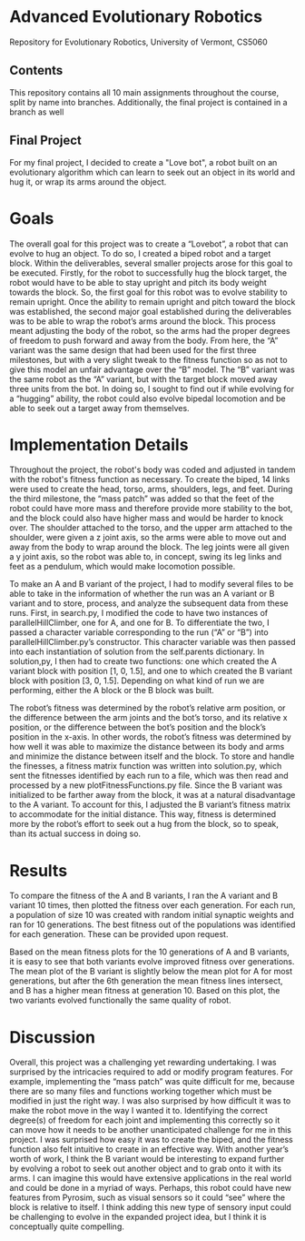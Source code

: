 # Advanced Evolutionary Robotics
Repository for Evolutionary Robotics, University of Vermont, CS5060

## Contents
This repository contains all 10 main assignments throughout the course, split by name into branches. Additionally, the final project is contained in a branch as well

## Final Project
For my final project, I decided to create a "Love bot", a robot built on an evolutionary algorithm which can learn to seek out an object in its world and hug it, or wrap its arms around the object.

# Goals 

The overall goal for this project was to create a “Lovebot”, a robot that can evolve to hug an object. To do so, I created a biped robot and a target block. Within the deliverables, several smaller projects arose for this goal to be executed. Firstly, for the robot to successfully hug the block target, the robot would have to be able to stay upright and pitch its body weight towards the block. So, the first goal for this robot was to evolve stability to remain upright. Once the ability to remain upright and pitch toward the block was established, the second major goal established during the deliverables was to be able to wrap the robot’s arms around the block. This process meant adjusting the body of the robot, so the arms had the proper degrees of freedom to push forward and away from the body. From here, the “A” variant was the same design that had been used for the first three milestones, but with a very slight tweak to the fitness function so as not to give this model an unfair advantage over the “B” model. The “B” variant was the same robot as the “A” variant, but with the target block moved away three units from the bot. In doing so, I sought to find out if while evolving for a “hugging” ability, the robot could also evolve bipedal locomotion and be able to seek out a target away from themselves. 

# Implementation Details 

Throughout the project, the robot's body was coded and adjusted in tandem with the robot's fitness function as necessary. To create the biped, 14 links were used to create the head, torso, arms, shoulders, legs, and feet. During the third milestone, the “mass patch” was added so that the feet of the robot could have more mass and therefore provide more stability to the bot, and the block could also have higher mass and would be harder to knock over. The shoulder attached to the torso, and the upper arm attached to the shoulder, were given a z joint axis, so the arms were able to move out and away from the body to wrap around the block. The leg joints were all given a y joint axis, so the robot was able to, in concept, swing its leg links and feet as a pendulum, which would make locomotion possible. 

To make an A and B variant of the project, I had to modify several files to be able to take in the information of whether the run was an A variant or B variant and to store, process, and analyze the subsequent data from these runs. First, in search.py, I modified the code to have two instances of parallelHillClimber, one for A, and one for B. To differentiate the two, I passed a character variable corresponding to the run (“A” or “B”) into parallelHillClimber.py’s constructor. This character variable was then passed into each instantiation of solution from the self.parents dictionary. In solution,py, I then had to create two functions: one which created the A variant block with position [1, 0, 1.5], and one to which created the B variant block with position [3, 0, 1.5]. Depending on what kind of run we are performing, either the A block or the B block was built.  

The robot’s fitness was determined by the robot’s relative arm position, or the difference between the arm joints and the bot’s torso, and its relative x position, or the difference between the bot’s position and the block’s position in the x-axis. In other words, the robot’s fitness was determined by how well it was able to maximize the distance between its body and arms and minimize the distance between itself and the block. To store and handle the finesses, a fitness matrix function was written into solution.py, which sent the fitnesses identified by each run to a file, which was then read and processed by a new plotFitnessFunctions.py file. Since the B variant was initialized to be farther away from the block, it was at a natural disadvantage to the A variant. To account for this, I adjusted the B variant’s fitness matrix to accommodate for the initial distance. This way, fitness is determined more by the robot’s effort to seek out a hug from the block, so to speak, than its actual success in doing so.  

# Results 

To compare the fitness of the A and B variants, I ran the A variant and B variant 10 times, then plotted the fitness over each generation. For each run, a population of size 10 was created with random initial synaptic weights and ran for 10 generations. The best fitness out of the populations was identified for each generation. These can be provided upon request.

Based on the mean fitness plots for the 10 generations of A and B variants, it is easy to see that both variants evolve improved fitness over generations. The mean plot of the B variant is slightly below the mean plot for A for most generations, but after the 6th generation the mean fitness lines intersect, and B has a higher mean fitness at generation 10. Based on this plot, the two variants evolved functionally the same quality of robot. 

# Discussion 

Overall, this project was a challenging yet rewarding undertaking. I was surprised by the intricacies required to add or modify program features. For example, implementing the “mass patch” was quite difficult for me, because there are so many files and functions working together which must be modified in just the right way. I was also surprised by how difficult it was to make the robot move in the way I wanted it to. Identifying the correct degree(s) of freedom for each joint and implementing this correctly so it can move how it needs to be another unanticipated challenge for me in this project. I was surprised how easy it was to create the biped, and the fitness function also felt intuitive to create in an effective way. With another year’s worth of work, I think the B variant would be interesting to expand further by evolving a robot to seek out another object and to grab onto it with its arms. I can imagine this would have extensive applications in the real world and could be done in a myriad of ways. Perhaps, this robot could have new features from Pyrosim, such as visual sensors so it could “see” where the block is relative to itself. I think adding this new type of sensory input could be challenging to evolve in the expanded project idea, but I think it is conceptually quite compelling. 

